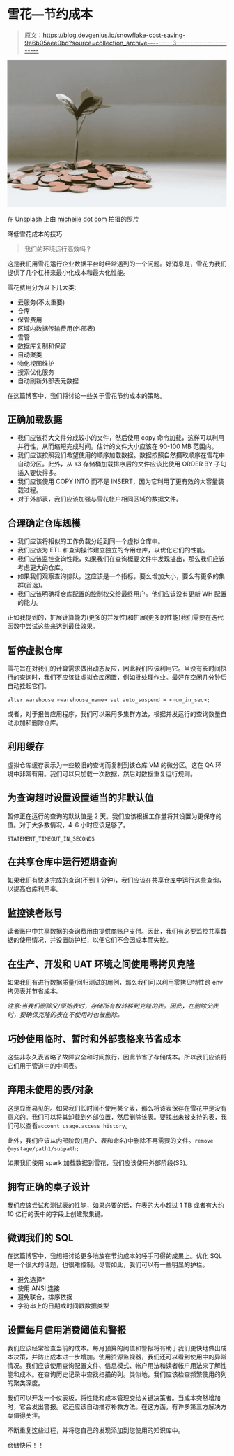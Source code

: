 # 雪花—节约成本

> 原文：<https://blog.devgenius.io/snowflake-cost-saving-9e6b05aee0bd?source=collection_archive---------3----------------------->

![](img/99edc0dabcbfc61498e14137f5e1d77c.png)

在 [Unsplash](https://unsplash.com/s/photos/saving?utm_source=unsplash&utm_medium=referral&utm_content=creditCopyText) 上由 [micheile dot com](https://unsplash.com/@micheile?utm_source=unsplash&utm_medium=referral&utm_content=creditCopyText) 拍摄的照片

降低雪花成本的技巧

> 我们的环境运行高效吗？

这是我们用雪花运行企业数据平台时经常遇到的一个问题。好消息是，雪花为我们提供了几个杠杆来最小化成本和最大化性能。

雪花费用分为以下几大类:

*   云服务(不太重要)
*   仓库
*   保管费用
*   区域内数据传输费用(外部表)
*   雪管
*   数据库复制和保留
*   自动聚类
*   物化视图维护
*   搜索优化服务
*   自动刷新外部表元数据

在这篇博客中，我们将讨论一些关于雪花节约成本的策略。

## 正确加载数据

*   我们应该将大文件分成较小的文件，然后使用 copy 命令加载，这样可以利用并行性，从而缩短完成时间。估计的文件大小应该在 90-100 MB 范围内。
*   我们应该按照我们希望使用的顺序加载数据。数据按照自然摄取顺序在雪花中自动分区。此外，从 s3 存储桶加载排序后的文件应该比使用 ORDER BY 子句插入要快得多。
*   我们应该使用 COPY INTO 而不是 INSERT，因为它利用了更有效的大容量装载过程。
*   对于外部表，我们应该加强与雪花帐户相同区域的数据文件。

## 合理确定仓库规模

*   我们应该将相似的工作负载分组到同一个虚拟仓库中。
*   我们应该为 ETL 和查询操作建立独立的专用仓库，以优化它们的性能。
*   我们应该监控查询性能，如果我们在查询概要文件中发现溢出，那么我们应该考虑更大的仓库。
*   如果我们观察查询排队，这应该是一个指标，要么增加大小，要么有更多的集群(首选)。
*   我们应该明确将仓库配置的控制权交给最终用户。他们应该没有更新 WH 配置的能力。

正如我提到的，扩展计算能力(更多的并发性)和扩展(更多的性能)我们需要在迭代函数中尝试这些来达到最佳效果。

## 暂停虚拟仓库

雪花旨在对我们的计算需求做出动态反应，因此我们应该利用它。当没有长时间执行的查询时，我们不应该让虚拟仓库闲置，例如批处理作业。最好在空闲几分钟后自动挂起它们。

```
alter warehouse <warehouse_name> set auto_suspend = <num_in_sec>;
```

或者，对于报告应用程序，我们可以采用多集群方法，根据并发运行的查询数量自动添加和删除仓库。

## 利用缓存

虚拟仓库缓存表示为一些较旧的查询而复制到该仓库 VM 的微分区。这在 QA 环境中非常有用。我们可以只加载一次数据，然后对数据重复运行规则。

## 为查询超时设置设置适当的非默认值

暂停正在运行的查询的默认值是 2 天。我们应该根据工作量将其设置为更保守的值。对于大多数情况，4-6 小时应该足够了。

```
STATEMENT_TIMEOUT_IN_SECONDS
```

## 在共享仓库中运行短期查询

如果我们有快速完成的查询(不到 1 分钟)，我们应该在共享仓库中运行这些查询，以提高仓库利用率。

## 监控**读者账号**

读者账户中共享数据的查询费用由提供商账户支付。因此，我们有必要监控共享数据的使用情况，并设置防护栏，以便它们不会因成本而失控。

## **在生产、开发和 UAT 环境之间使用零拷贝克隆**

如果我们有进行数据质量/回归测试的用例，那么我们可以利用零拷贝特性跨 env 拷贝表并节省成本。

*注意:当我们删除父/原始表时，存储所有权转移到克隆的表。因此，在删除父表时，要确保克隆的表在不使用时也被删除。*

## 巧妙使用临时、暂时和外部表格来节省成本

这些非永久表省略了故障安全和时间旅行，因此节省了存储成本。所以我们应该将它们用于管道中的中间表。

## 弃用未使用的表/对象

这是显而易见的。如果我们长时间不使用某个表，那么将该表保存在雪花中是没有意义的。我们可以将其卸载到外部位置，然后删除该表。要找出未被支持的表，我们可以查看`account_usage.access_history`。

此外，我们应该从内部阶段(用户、表和命名)中删除不再需要的文件。`remove @mystage/path1/subpath;`

如果我们使用 spark 加载数据到雪花，我们应该使用外部阶段(S3)。

## 拥有正确的桌子设计

我们应该尝试和测试表的性能，如果必要的话，在表的大小超过 1 TB 或者有大约 10 亿行的表中的字段上创建聚集键。

## 微调我们的 SQL

在这篇博客中，我想把讨论更多地放在节约成本的唾手可得的成果上。优化 SQL 是一个很大的话题，也很难控制。尽管如此，我们可以有一些明显的护栏。

*   避免选择*
*   使用 ANSI 连接
*   避免联合，排序依据
*   字符串上的日期或时间戳数据类型

## 设置每月信用消费阈值和警报

我们应该经常检查当前的成本。每月预算的阈值和警报将有助于我们更快地做出成本决策，并防止成本进一步增加。使用资源监视器，我们还可以看到使用中的异常情况。我们应该使用查询配置文件、信息模式、帐户用法和读者帐户用法来了解性能和成本。在查询历史记录中查找扫描的列。类似地，我们应该检查频繁使用的列的聚类深度。

我们可以开发一个仪表板，将性能和成本管理交给关键决策者。当成本突然增加时，它会发出警报。它还应该自动推荐补救方法。在这方面，有许多第三方解决方案值得关注。

不断重复这些过程，并将您自己的发现添加到您使用的知识库中。

仓储快乐！！